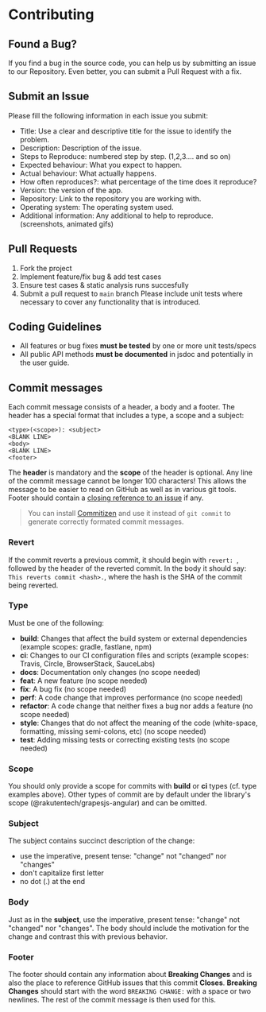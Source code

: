 # Contributing

## Found a Bug?

If you find a bug in the source code, you can help us by submitting an issue to our Repository. Even better, you can submit a Pull Request with a fix.

## Submit an Issue

Please fill the following information in each issue you submit:

- Title: Use a clear and descriptive title for the issue to identify the problem.
- Description: Description of the issue.
- Steps to Reproduce: numbered step by step. (1,2,3.… and so on)
- Expected behaviour: What you expect to happen.
- Actual behaviour: What actually happens.
- How often reproduces?: what percentage of the time does it reproduce?
- Version: the version of the app.
- Repository: Link to the repository you are working with.
- Operating system: The operating system used.
- Additional information: Any additional to help to reproduce. (screenshots, animated gifs)

## Pull Requests

1. Fork the project
2. Implement feature/fix bug & add test cases
3. Ensure test cases & static analysis runs succesfully
4. Submit a pull request to `main` branch
   Please include unit tests where necessary to cover any functionality that is introduced.

## Coding Guidelines

- All features or bug fixes **must be tested** by one or more unit tests/specs
- All public API methods **must be documented** in jsdoc and potentially in the user guide.

## Commit messages

Each commit message consists of a header, a body and a footer. The header has a special format that includes a type, a scope and a subject:

```
<type>(<scope>): <subject>
<BLANK LINE>
<body>
<BLANK LINE>
<footer>
```

The **header** is mandatory and the **scope** of the header is optional.
Any line of the commit message cannot be longer 100 characters! This allows the message to be easier
to read on GitHub as well as in various git tools.
Footer should contain a [closing reference to an issue](https://help.github.com/articles/closing-issues-via-commit-messages/) if any.

> You can install [Commitizen](https://github.com/commitizen/cz-cli) and use it instead of `git commit` to generate correctly formated commit messages. 

### Revert

If the commit reverts a previous commit, it should begin with `revert: `, followed by the header of the reverted commit. In the body it should say: `This reverts commit <hash>.`, where the hash is the SHA of the commit being reverted.

### Type

Must be one of the following:

- **build**: Changes that affect the build system or external dependencies (example scopes: gradle, fastlane, npm)
- **ci**: Changes to our CI configuration files and scripts (example scopes: Travis, Circle, BrowserStack, SauceLabs)
- **docs**: Documentation only changes (no scope needed)
- **feat**: A new feature (no scope needed)
- **fix**: A bug fix (no scope needed)
- **perf**: A code change that improves performance (no scope needed)
- **refactor**: A code change that neither fixes a bug nor adds a feature (no scope needed)
- **style**: Changes that do not affect the meaning of the code (white-space, formatting, missing semi-colons, etc) (no scope needed)
- **test**: Adding missing tests or correcting existing tests (no scope needed)

### Scope

You should only provide a scope for commits with **build** or **ci** types (cf. type examples above).
Other types of commit are by default under the library's scope (@rakutentech/grapesjs-angular) and can be omitted.

### Subject

The subject contains succinct description of the change:

- use the imperative, present tense: "change" not "changed" nor "changes"
- don't capitalize first letter
- no dot (.) at the end

### Body

Just as in the **subject**, use the imperative, present tense: "change" not "changed" nor "changes".
The body should include the motivation for the change and contrast this with previous behavior.

### Footer

The footer should contain any information about **Breaking Changes** and is also the place to
reference GitHub issues that this commit **Closes**.
**Breaking Changes** should start with the word `BREAKING CHANGE:` with a space or two newlines. The rest of the commit message is then used for this.
